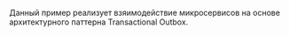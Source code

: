 Данный пример реализует взяимодействие микросервисов на основе архитектурного паттерна Transactional Outbox. 
